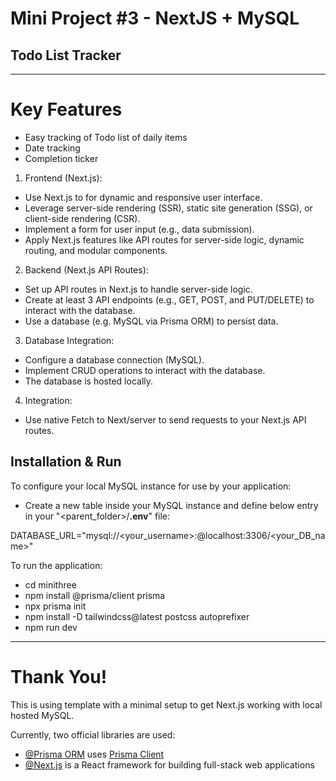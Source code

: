# Mini Project #3 - NextJS + MySQL
## Todo List Tracker

---
# Key Features

* Easy tracking of Todo list of daily items
* Date tracking
* Completion ticker

1.	Frontend (Next.js):
* Use Next.js to for dynamic and responsive user interface.
* Leverage server-side rendering (SSR), static site generation (SSG), or client-side rendering (CSR).
* Implement a form for user input (e.g., data submission).
* Apply Next.js features like API routes for server-side logic, dynamic routing, and modular components.
2.	Backend (Next.js API Routes):
* Set up API routes in Next.js to handle server-side logic.
* Create at least 3 API endpoints (e.g., GET, POST, and PUT/DELETE) to interact with the database.
* Use a database (e.g. MySQL via Prisma ORM) to persist data.
3.	Database Integration:
* Configure a database connection (MySQL).
* Implement CRUD operations to interact with the database.
* The database is hosted locally.
4.	Integration:
* Use native Fetch to Next/server to send requests to your Next.js API routes.


## Installation & Run

To configure your local MySQL instance for use by your application:

* Create a new table inside your MySQL instance and define below entry in your "<parent_folder>/**.env**" file:

DATABASE_URL="mysql://<your_username>:<password>@localhost:3306/<your_DB_name>"

To run the application:

* cd minithree
* npm install @prisma/client prisma
* npx prisma init
* npm install -D tailwindcss@latest postcss autoprefixer
* npm run dev

---
# Thank You!

This is using template with a minimal setup to get Next.js working with local hosted MySQL.

Currently, two official libraries are used:

- [@Prisma ORM](https://github.com/prisma/prisma/README.md) uses [Prisma Client](https://www.prisma.io/docs/orm/prisma-client/)
- [@Next.js](https://nextjs.org/docs/) is a React framework for building full-stack web applications
